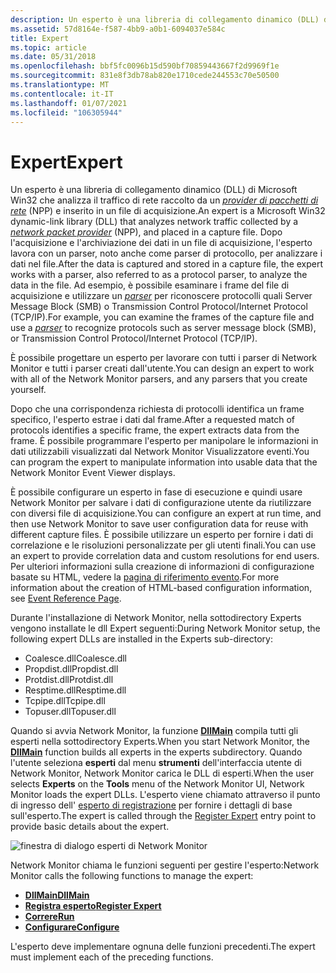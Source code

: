 ```yaml
---
description: Un esperto è una libreria di collegamento dinamico (DLL) di Microsoft Win32 che analizza il traffico di rete raccolto da un provider di pacchetti di rete (NPP) e inserito in un file di acquisizione.
ms.assetid: 57d8164e-f587-4bb9-a0b1-6094037e584c
title: Expert
ms.topic: article
ms.date: 05/31/2018
ms.openlocfilehash: bbf5fc0096b15d590bf70859443667f2d9969f1e
ms.sourcegitcommit: 831e8f3db78ab820e1710cede244553c70e50500
ms.translationtype: MT
ms.contentlocale: it-IT
ms.lasthandoff: 01/07/2021
ms.locfileid: "106305944"
---
```

# <a name="expert"></a><span data-ttu-id="5de7e-103">Expert</span><span class="sxs-lookup"><span data-stu-id="5de7e-103">Expert</span></span>

<span data-ttu-id="5de7e-104">Un esperto è una libreria di collegamento dinamico (DLL) di Microsoft Win32 che analizza il traffico di rete raccolto da un [*provider di pacchetti di rete*](n.md) (NPP) e inserito in un file di acquisizione.</span><span class="sxs-lookup"><span data-stu-id="5de7e-104">An expert is a Microsoft Win32 dynamic-link library (DLL) that analyzes network traffic collected by a [*network packet provider*](n.md) (NPP), and placed in a capture file.</span></span> <span data-ttu-id="5de7e-105">Dopo l'acquisizione e l'archiviazione dei dati in un file di acquisizione, l'esperto lavora con un parser, noto anche come parser di protocollo, per analizzare i dati nel file.</span><span class="sxs-lookup"><span data-stu-id="5de7e-105">After the data is captured and stored in a capture file, the expert works with a parser, also referred to as a protocol parser, to analyze the data in the file.</span></span> <span data-ttu-id="5de7e-106">Ad esempio, è possibile esaminare i frame del file di acquisizione e utilizzare un [*parser*](p.md) per riconoscere protocolli quali Server Message Block (SMB) o Transmission Control Protocol/Internet Protocol (TCP/IP).</span><span class="sxs-lookup"><span data-stu-id="5de7e-106">For example, you can examine the frames of the capture file and use a [*parser*](p.md) to recognize protocols such as server message block (SMB), or Transmission Control Protocol/Internet Protocol (TCP/IP).</span></span>

<span data-ttu-id="5de7e-107">È possibile progettare un esperto per lavorare con tutti i parser di Network Monitor e tutti i parser creati dall'utente.</span><span class="sxs-lookup"><span data-stu-id="5de7e-107">You can design an expert to work with all of the Network Monitor parsers, and any parsers that you create yourself.</span></span>

<span data-ttu-id="5de7e-108">Dopo che una corrispondenza richiesta di protocolli identifica un frame specifico, l'esperto estrae i dati dal frame.</span><span class="sxs-lookup"><span data-stu-id="5de7e-108">After a requested match of protocols identifies a specific frame, the expert extracts data from the frame.</span></span> <span data-ttu-id="5de7e-109">È possibile programmare l'esperto per manipolare le informazioni in dati utilizzabili visualizzati dal Network Monitor Visualizzatore eventi.</span><span class="sxs-lookup"><span data-stu-id="5de7e-109">You can program the expert to manipulate information into usable data that the Network Monitor Event Viewer displays.</span></span>

<span data-ttu-id="5de7e-110">È possibile configurare un esperto in fase di esecuzione e quindi usare Network Monitor per salvare i dati di configurazione utente da riutilizzare con diversi file di acquisizione.</span><span class="sxs-lookup"><span data-stu-id="5de7e-110">You can configure an expert at run time, and then use Network Monitor to save user configuration data for reuse with different capture files.</span></span> <span data-ttu-id="5de7e-111">È possibile utilizzare un esperto per fornire i dati di correlazione e le risoluzioni personalizzate per gli utenti finali.</span><span class="sxs-lookup"><span data-stu-id="5de7e-111">You can use an expert to provide correlation data and custom resolutions for end users.</span></span> <span data-ttu-id="5de7e-112">Per ulteriori informazioni sulla creazione di informazioni di configurazione basate su HTML, vedere la [pagina di riferimento evento](event-reference-page.md).</span><span class="sxs-lookup"><span data-stu-id="5de7e-112">For more information about the creation of HTML-based configuration information, see [Event Reference Page](event-reference-page.md).</span></span>

<span data-ttu-id="5de7e-113">Durante l'installazione di Network Monitor, nella sottodirectory Experts vengono installate le dll Expert seguenti:</span><span class="sxs-lookup"><span data-stu-id="5de7e-113">During Network Monitor setup, the following expert DLLs are installed in the Experts sub-directory:</span></span>

-   <span data-ttu-id="5de7e-114">Coalesce.dll</span><span class="sxs-lookup"><span data-stu-id="5de7e-114">Coalesce.dll</span></span>
-   <span data-ttu-id="5de7e-115">Propdist.dll</span><span class="sxs-lookup"><span data-stu-id="5de7e-115">Propdist.dll</span></span>
-   <span data-ttu-id="5de7e-116">Protdist.dll</span><span class="sxs-lookup"><span data-stu-id="5de7e-116">Protdist.dll</span></span>
-   <span data-ttu-id="5de7e-117">Resptime.dll</span><span class="sxs-lookup"><span data-stu-id="5de7e-117">Resptime.dll</span></span>
-   <span data-ttu-id="5de7e-118">Tcpipe.dll</span><span class="sxs-lookup"><span data-stu-id="5de7e-118">Tcpipe.dll</span></span>
-   <span data-ttu-id="5de7e-119">Topuser.dll</span><span class="sxs-lookup"><span data-stu-id="5de7e-119">Topuser.dll</span></span>

<span data-ttu-id="5de7e-120">Quando si avvia Network Monitor, la funzione [**DllMain**](dllmain-expert.md) compila tutti gli esperti nella sottodirectory Experts.</span><span class="sxs-lookup"><span data-stu-id="5de7e-120">When you start Network Monitor, the [**DllMain**](dllmain-expert.md) function builds all experts in the experts subdirectory.</span></span> <span data-ttu-id="5de7e-121">Quando l'utente seleziona **esperti** dal menu **strumenti** dell'interfaccia utente di Network Monitor, Network Monitor carica le DLL di esperti.</span><span class="sxs-lookup"><span data-stu-id="5de7e-121">When the user selects **Experts** on the **Tools** menu of the Network Monitor UI, Network Monitor loads the expert DLLs.</span></span> <span data-ttu-id="5de7e-122">L'esperto viene chiamato attraverso il punto di ingresso dell' [esperto di registrazione](register-expert.md) per fornire i dettagli di base sull'esperto.</span><span class="sxs-lookup"><span data-stu-id="5de7e-122">The expert is called through the [Register Expert](register-expert.md) entry point to provide basic details about the expert.</span></span>

![finestra di dialogo esperti di Network Monitor](images/expick.png)

<span data-ttu-id="5de7e-124">Network Monitor chiama le funzioni seguenti per gestire l'esperto:</span><span class="sxs-lookup"><span data-stu-id="5de7e-124">Network Monitor calls the following functions to manage the expert:</span></span>

-   [<span data-ttu-id="5de7e-125">**DllMain**</span><span class="sxs-lookup"><span data-stu-id="5de7e-125">**DllMain**</span></span>](dllmain-expert.md)
-   [<span data-ttu-id="5de7e-126">**Registra esperto**</span><span class="sxs-lookup"><span data-stu-id="5de7e-126">**Register Expert**</span></span>](register-expert.md)
-   [<span data-ttu-id="5de7e-127">**Correre**</span><span class="sxs-lookup"><span data-stu-id="5de7e-127">**Run**</span></span>](run.md)
-   [<span data-ttu-id="5de7e-128">**Configurare**</span><span class="sxs-lookup"><span data-stu-id="5de7e-128">**Configure**</span></span>](configure.md)

<span data-ttu-id="5de7e-129">L'esperto deve implementare ognuna delle funzioni precedenti.</span><span class="sxs-lookup"><span data-stu-id="5de7e-129">The expert must implement each of the preceding functions.</span></span>

 

 



